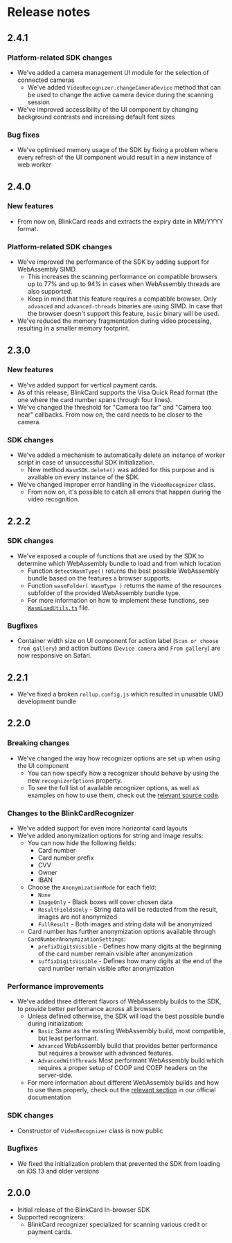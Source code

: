 # Release notes

## 2.4.1

### Platform-related SDK changes

* We've added a camera management UI module for the selection of connected cameras
    * We've added `VideoRecognizer.changeCameraDevice` method that can be used to change the active camera device during the scanning session
* We've improved accessibility of the UI component by changing background contrasts and increasing default font sizes

### Bug fixes

* We've optimised memory usage of the SDK by fixing a problem where every refresh of the UI component would result in a new instance of web worker

## 2.4.0

### New features

* From now on, BlinkCard reads and extracts the expiry date in MM/YYYY format.

### Platform-related SDK changes

* We've improved the performance of the SDK by adding support for WebAssembly SIMD.
    * This increases the scanning performance on compatible browsers up to 77% and up to 94% in cases when WebAssembly threads are also supported.
    * Keep in mind that this feature requires a compatible browser. Only `advanced` and `advanced-threads` binaries are using SIMD. In case that the browser doesn't support this feature, `basic` binary will be used.
* We've reduced the memory fragmentation during video processing, resulting in a smaller memory footprint.

## 2.3.0

### New features

* We've added support for vertical payment cards.
* As of this release, BlinkCard supports the Visa Quick Read format (the one where the card number spans through four lines).
* We've changed the threshold for "Camera too far" and "Camera too near" callbacks. From now on, the card needs to be closer to the camera.

### SDK changes

* We've added a mechanism to automatically delete an instance of worker script in case of unsuccessful SDK initialization.
    * New method `WasmSDK.delete()` was added for this purpose and is available on every instance of the SDK.
* We've changed improper error handling in the `VideoRecognizer` class.
    * From now on, it's possible to catch all errors that happen during the video recognition.

## 2.2.2

### SDK changes

* We've exposed a couple of functions that are used by the SDK to determine which WebAssembly bundle to load and from which location
    * Function `detectWasmType()` returns the best possible WebAssembly bundle based on the features a browser supports.
    * Function `wasmFolder( WasmType )` returns the name of the resources subfolder of the provided WebAssembly bundle type.
    * For more information on how to implement these functions, see [`WasmLoadUtils.ts`](src/MicroblinkSDK/WasmLoadUtils.ts) file.

### Bugfixes

* Container width size on UI component for action label (`Scan or choose from gallery`) and action buttons (`Device camera` and `From gallery`) are now responsive on Safari.

## 2.2.1

* We've fixed a broken `rollup.config.js` which resulted in unusable UMD development bundle

## 2.2.0

### Breaking changes

* We've changed the way how recognizer options are set up when using the UI component
    * You can now specify how a recognizer should behave by using the new `recognizerOptions` property.
    * To see the full list of available recognizer options, as well as examples on how to use them, check out the [relevant source code](ui/src/components/blinkcard-in-browser/blinkcard-in-browser.tsx).

### Changes to the BlinkCardRecognizer

* We've added support for even more horizontal card layouts
* We've added anonymization options for string and image results:
    * You can now hide the following fields:
        * Card number
        * Card number prefix
        * CVV
        * Owner
        * IBAN
    * Choose the `AnonymizationMode` for each field:
        * `None`
        * `ImageOnly` - Black boxes will cover chosen data
        * `ResultFieldsOnly` - String data will be redacted from the result, images are not anonymized
        * `FullResult` - Both images and string data will be anonymized
    * Card number has further anonymization options available through `CardNumberAnonymizationSettings`:
        * `prefixDigitsVisible` - Defines how many digits at the beginning of the card number remain visible after anonymization
        * `suffixDigitsVisible` - Defines how many digits at the end of the card number remain visible after anonymization

### Performance improvements

* We've added three different flavors of WebAssembly builds to the SDK, to provide better performance across all browsers
    * Unless defined otherwise, the SDK will load the best possible bundle during initialization:
        * `Basic` Same as the existing WebAssembly build, most compatible, but least performant.
        * `Advanced` WebAssembly build that provides better performance but requires a browser with advanced features.
        * `AdvancedWithThreads` Most performant WebAssembly build which requires a proper setup of COOP and COEP headers on the server-side.
    * For more information about different WebAssembly builds and how to use them properly, check out the [relevant section](README.md/#deploymentGuidelines) in our official documentation

### SDK changes

* Constructor of `VideoRecognizer` class is now public

### Bugfixes

* We fixed the initialization problem that prevented the SDK from loading on iOS 13 and older versions

## 2.0.0

* Initial release of the BlinkCard In-browser SDK
* Supported recognizers:
    * BlinkCard recognizer specialized for scanning various credit or payment cards.
